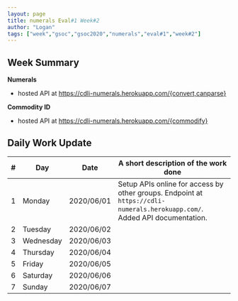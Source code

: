 ```yaml
---
layout: page
title: numerals Eval#1 Week#2
author: "Logan"
tags: ["week","gsoc","gsoc2020","numerals","eval#1","week#2"]
---
```


## Week Summary

**Numerals**
- hosted API at https://cdli-numerals.herokuapp.com/{convert,canparse}

**Commodity ID**
- hosted API at https://cdli-numerals.herokuapp.com/{commodify}

## Daily Work Update

|\#|Day|Date|A short description of the work done|  
|---	|---	|---	|---	|  
|1   	| Monday 	|   2020/06/01	| Setup APIs online for access by other groups. Endpoint at `https://cdli-numerals.herokuapp.com/`. Added API documentation.   	|  
|2   	| Tuesday  	|   2020/06/02	|   	|  
|3   	| Wednesday  	|  2020/06/03 	|   	|  
|4   	| Thursday  	|   2020/06/04	|   	|  
|5   	| Friday  	|   2020/06/05	|   	|  
|6   	| Saturday  	|   2020/06/06	|   	|  
|7   	| Sunday  	|   2020/06/07	|   	|  
